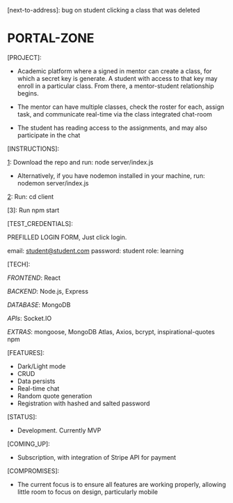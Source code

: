 [next-to-address]: bug on student clicking a class that was deleted

# PORTAL-ZONE

[PROJECT]:

- Academic platform where a signed in mentor can create a class, for which a secret key is generate. A student with access to that key may enroll in a particular class. From there, a mentor-student relationship begins.

- The mentor can have multiple classes, check the roster for each, assign task, and communicate real-time via the class integrated chat-room

- The student has reading access to the assignments, and may also participate in the chat

[INSTRUCTIONS]:

[1]: Download the repo and run: node server/index.js

- Alternatively, if you have nodemon installed in your machine, run: nodemon server/index.js

[2]: Run: cd client

[3]: Run npm start

[TEST_CREDENTIALS]:

[1]: Teacher

PREFILLED LOGIN FORM, Just click login.

[2]: Student

email: student@student.com
password: student
role: learning

[TECH]:

_FRONTEND_: React

_BACKEND_: Node.js, Express

_DATABASE_: MongoDB

_APIs_: Socket.IO

_EXTRAS_: mongoose, MongoDB Atlas, Axios, bcrypt, inspirational-quotes npm

[FEATURES]:

- Dark/Light mode
- CRUD
- Data persists
- Real-time chat
- Random quote generation
- Registration with hashed and salted password

[STATUS]:

- Development. Currently MVP

[COMING_UP]:

- Subscription, with integration of Stripe API for payment

[COMPROMISES]:

- The current focus is to ensure all features are working properly, allowing little room to focus on design, particularly mobile
